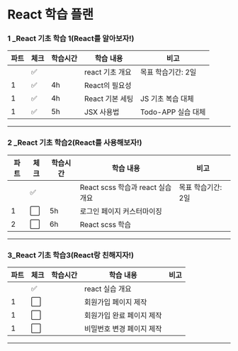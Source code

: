 # React 학습 플랜

### 1 _React 기초 학습 1(React를 알아보자!)

| 파트  | 체크                 | 학습시간 | 학습 내용       | 비고             |
| --- | ------------------ | ---- | ----------- | -------------- |
|     | :white_check_mark: |      | react 기초 개요 | 목표 학습기간: 2일    |
| 1   | :white_check_mark: | 4h   | React의 필요성  |                |
| 1   | :white_check_mark: | 4h   | React 기본 세팅 | JS 기초 복습 대체    |
| 1   | :white_check_mark: | 5h   | JSX 사용법     | Todo-APP 실습 대체 |

----

### 2 _React 기초 학습2(React를 사용해보자!)

| 파트  | 체크                   | 학습시간 | 학습 내용                      | 비고          |
| --- | -------------------- | ---- | -------------------------- | ----------- |
|     | :white_check_mark:   |      | React scss 학습과 react 실습 개요 | 목표 학습기간: 2일 |
| 1   | :white_large_square: | 5h   | 로그인 페이지 커스터마이징             |             |
| 2   | :white_large_square: | 6h   | React scss 학습              |             |

----

### 3_React 기초 학습3(React랑 친해지자!)

| 파트  | 체크                   | 학습시간 | 학습 내용          | 비고  |
| --- | -------------------- | ---- | -------------- | --- |
|     | :white_check_mark:   |      | react 실습 개요    |     |
| 1   | :white_large_square: |      | 회원가입 페이지 제작    |     |
| 1   | :white_large_square: |      | 회원가입 완료 페이지 제작 |     |
| 1   | :white_large_square: |      | 비밀번호 변경 페이지 제작 |     |

----
